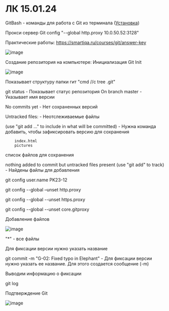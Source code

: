 # ЛК 15.01.24
GitBash - команды для работа с Git из терминала ([Установка](https://git-scm.com/downloads))

Прокси сервер Git config "--global http.proxy 10.0.50.52:3128"

Практические работы: https://smartiqa.ru/courses/git/answer-key

![image](https://github.com/davlat777/6semsetr/assets/113089483/b02a2ee8-a108-47b0-9af4-bb8dc8ca6a8d)

Создание репозитория на компьютере: Инициализация Git Init

![image](https://github.com/davlat777/6semsetr/assets/113089483/b0fc3ffb-82dc-4a76-9ce2-f87d68406f53)

Показывает структуру папки гит "cmd //c tree .git"

git status - Показывает статус репозитория
On branch master - Указывает имя версии

No commits yet - Нет сохраненных версий

Untracked files: - Неотслеживаемые файлы

  (use "git add <file>..." to include in what will be committed) - Нужна команда добавить, чтобы зафиксировать версию для сохранения
  
        index.html
        pictures 
список файлов для сохранения

nothing added to commit but untracked files present (use "git add" to track) - Найдены файлы для добавления

git config user.name PK23-12

git config --global –unset http.proxy

git config --global --unset https.proxy

git config --global --unset core.gitproxy

Добавление файлов

![image](https://github.com/davlat777/6semsetr/assets/113089483/2b863e18-1aa1-44e0-9c51-d15bb3ea0caf)

"*" - все файлы

Для фиксации версии нужно указать название

git commit -m "G-02: Fixed typo in Elephant" - Для фиксации версии нужно указать ее название. Для этого создается сообщение (-m)

Выводим информацию о фиксации

git log

Подтверждение Git

![image](https://github.com/davlat777/6semsetr/assets/113089483/67d57d68-92a7-47f3-8dfa-a09fa0e3e077)

